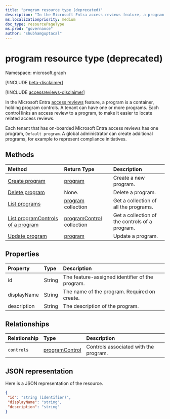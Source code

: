 ```yaml
---
title: "program resource type (deprecated)"
description: "In the Microsoft Entra access reviews feature, a program is a container, holding program controls. A tenant can have one or more programs.  Each control links an access review to a program, to make it easier to locate related access reviews.  "
ms.localizationpriority: medium
doc_type: resourcePageType
ms.prod: "governance"
author: "shubhamguptacal"
---
```


# program resource type (deprecated)

Namespace: microsoft.graph

[!INCLUDE [beta-disclaimer](../../includes/beta-disclaimer.md)]

[!INCLUDE [accessreviews-disclaimer](../../includes/accessreviews-disclaimer.md)]

In the Microsoft Entra [access reviews](accessreviews-root.md) feature, a program is a container, holding program controls. A tenant can have one or more programs.  Each control links an access review to a program, to make it easier to locate related access reviews.  

Each tenant that has on-boarded Microsoft Entra access reviews has one program, `Default program`.  A global administrator can create additional programs, for example to represent compliance initiatives. 


## Methods

| Method           | Return Type    |Description|
|:---------------|:--------|:----------|
|[Create program](../api/program-create.md) |    [program](program.md)    |    Create a new program.|
|[Delete program](../api/program-delete.md) |    None.    |    Delete a program.|
|[List programs](../api/program-list.md) |    [program](program.md) collection|    Get a collection of all the programs.|
|[List programControls of a program](../api/program-listcontrols.md) |        [programControl](programcontrol.md) collection|    Get a collection of the controls of a program.|
|[Update program](../api/program-update.md) |    [program](program.md)|    Update a program.|

## Properties
| Property       | Type    |Description|
|:---------------|:--------|:----------|
| id                        |String                              |  The feature-assigned identifier of the program.                    |
| displayName               |String                              |  The name of the program.  Required on create.                  |
| description               |String                              |  The description of the program.           |

## Relationships
| Relationship | Type    |Description|
|:---------------|:--------|:----------|
| `controls`                  |[programControl](programcontrol.md) | Controls associated with the program. |

## JSON representation

Here is a JSON representation of the resource.

<!-- {
  "blockType": "resource",
  "optionalProperties": [

  ],
  "keyProperty": "id",
  "@odata.type": "microsoft.graph.program"
}-->

```json
{
 "id": "string (identifier)",
 "displayName": "string",
 "description": "string"
}

```

<!--
{
  "type": "#page.annotation",
  "description": "program resource",
  "keywords": "",
  "section": "documentation",
  "tocPath": "",
  "suppressions": []
}
-->
